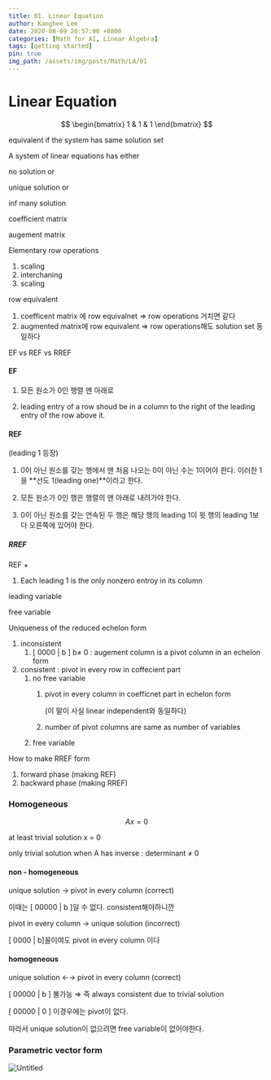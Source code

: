 ```yaml
---
title: 01. Linear Equation
author: Kanghee Lee
date: 2020-08-09 20:57:00 +0800
categories: [Math for AI, Linear Algebra]
tags: [getting started]
pin: true
img_path: /assets/img/posts/Math/LA/01
---
```



# Linear Equation

$$
\begin{bmatrix}
1 & 1 & 1
\end{bmatrix}
$$

equivalent if the system has same solution set

A system of linear equations has either 

no solution or

unique solution or

inf many solution

coefficient matrix

augement matrix

Elementary row operations

1. scaling
2. interchaning
3. scaling

row equivalent

1. coefficent matrix 에 row equivalnet ⇒ row operations 거치면 같다
2. augmented matrix에 row equivalent ⇒ row operations해도 solution set 동일하다

EF vs  REF vs RREF

#### EF

1. 모든 원소가 0인 행렬 맨 아래로

2. leading entry of a row shoud be in a column to the right of the leading entry of the row above it.

#### REF

(leading 1 등장)

1. 0이 아닌 원소를 갖는 행에서 맨 처음 나오는 0이 아닌 수는 1이어야 한다. 이러한 1을 **선도 1(leading one)**이라고 한다.

2. 모든 원소가 0인 행은 행렬의 맨 아래로 내려가야 한다.

3. 0이 아닌 원소를 갖는 연속된 두 행은 해당 행의 leading 1이 윗 행의 leading 1보다 오른쪽에 있어야 한다.

##### RREF

REF + 

1. Each leading 1 is the only nonzero entroy in its column

leading variable

free variable

Uniqueness of the reduced echelon form

1. inconsistent 
    1. [ 0000 | b ] b≠ 0 : augement column is a pivot column in an echelon form
2. consistent : pivot in every row in coffecient part
    1. no free variable 
        1. pivot in every column in coefficnet part in echelon form 
            
            (이 말이 사실 linear independent와 동일하다)
            
        2. number of pivot columns are same as number of variables
    2. free variable 
    

How to make RREF form

1. forward phase (making REF)
2. backward phase (making RREF)

### Homogeneous

$$
Ax=0
$$

at least trivial solution x = 0 

only trivial solution when A has inverse : determinant ≠ 0

#### non - homogeneous

unique solution → pivot in every column (correct)

이때는 [ 00000 | b ]일 수 없다. consistent해야하니깐

pivot in every column → unique solution (incorrect)

[ 0000 | b]꼴이여도 pivot in every column 이다

#### homogeneous

unique solution ←→ pivot in every column (correct)

[ 00000 | b ] 불가능 ⇒ 즉 always consistent due to trivial solution

[ 00000 | 0 ] 이경우에는 pivot이 없다.

따라서 unique solution이 없으려면 free variable이 없어야한다.

### Parametric vector form

![Untitled](01.png)